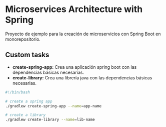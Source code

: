 # Microservices Architecture with Spring

Proyecto de ejemplo para la creación de microservicios con Spring Boot en monorepositorio.

## Custom tasks

- **create-spring-app:** Crea una aplicación spring boot con las dependencias básicas necesarias.
- **create-library:** Crea una librería java con las dependencias básicas necesarias.

```bash
#!/bin/bash

# create a spring app
./gradlew create-spring-app --name=app-name

# create a library
./gradlew create-library --name=lib-name
```

